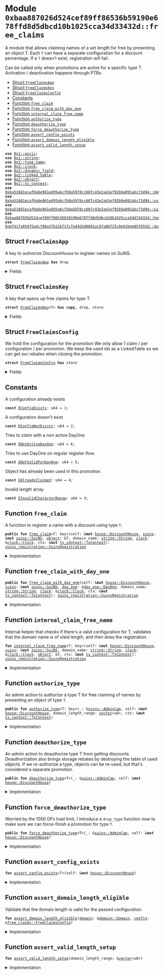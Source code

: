 
<a name="0xbaa887026d524cef89ff86536b59190e678ffd8d5dbcd10b1025cca34d33432d_free_claims"></a>

# Module `0xbaa887026d524cef89ff86536b59190e678ffd8d5dbcd10b1025cca34d33432d::free_claims`

A module that allows claiming names of a set length for free by presenting an object T.
Each <code>T</code> can have a separate configuration for a discount percentage.
If a <code>T</code> doesn't exist, registration will fail.

Can be called only when promotions are active for a specific type T.
Activation / deactivation happens through PTBs.


-  [Struct `FreeClaimsApp`](#0xbaa887026d524cef89ff86536b59190e678ffd8d5dbcd10b1025cca34d33432d_free_claims_FreeClaimsApp)
-  [Struct `FreeClaimsKey`](#0xbaa887026d524cef89ff86536b59190e678ffd8d5dbcd10b1025cca34d33432d_free_claims_FreeClaimsKey)
-  [Struct `FreeClaimsConfig`](#0xbaa887026d524cef89ff86536b59190e678ffd8d5dbcd10b1025cca34d33432d_free_claims_FreeClaimsConfig)
-  [Constants](#@Constants_0)
-  [Function `free_claim`](#0xbaa887026d524cef89ff86536b59190e678ffd8d5dbcd10b1025cca34d33432d_free_claims_free_claim)
-  [Function `free_claim_with_day_one`](#0xbaa887026d524cef89ff86536b59190e678ffd8d5dbcd10b1025cca34d33432d_free_claims_free_claim_with_day_one)
-  [Function `internal_claim_free_name`](#0xbaa887026d524cef89ff86536b59190e678ffd8d5dbcd10b1025cca34d33432d_free_claims_internal_claim_free_name)
-  [Function `authorize_type`](#0xbaa887026d524cef89ff86536b59190e678ffd8d5dbcd10b1025cca34d33432d_free_claims_authorize_type)
-  [Function `deauthorize_type`](#0xbaa887026d524cef89ff86536b59190e678ffd8d5dbcd10b1025cca34d33432d_free_claims_deauthorize_type)
-  [Function `force_deauthorize_type`](#0xbaa887026d524cef89ff86536b59190e678ffd8d5dbcd10b1025cca34d33432d_free_claims_force_deauthorize_type)
-  [Function `assert_config_exists`](#0xbaa887026d524cef89ff86536b59190e678ffd8d5dbcd10b1025cca34d33432d_free_claims_assert_config_exists)
-  [Function `assert_domain_length_eligible`](#0xbaa887026d524cef89ff86536b59190e678ffd8d5dbcd10b1025cca34d33432d_free_claims_assert_domain_length_eligible)
-  [Function `assert_valid_length_setup`](#0xbaa887026d524cef89ff86536b59190e678ffd8d5dbcd10b1025cca34d33432d_free_claims_assert_valid_length_setup)


<pre><code><b>use</b> <a href="dependencies/move-stdlib/ascii.md#0x1_ascii">0x1::ascii</a>;
<b>use</b> <a href="dependencies/move-stdlib/string.md#0x1_string">0x1::string</a>;
<b>use</b> <a href="dependencies/move-stdlib/type_name.md#0x1_type_name">0x1::type_name</a>;
<b>use</b> <a href="dependencies/sui-framework/clock.md#0x2_clock">0x2::clock</a>;
<b>use</b> <a href="dependencies/sui-framework/dynamic_field.md#0x2_dynamic_field">0x2::dynamic_field</a>;
<b>use</b> <a href="dependencies/sui-framework/linked_table.md#0x2_linked_table">0x2::linked_table</a>;
<b>use</b> <a href="dependencies/sui-framework/object.md#0x2_object">0x2::object</a>;
<b>use</b> <a href="dependencies/sui-framework/tx_context.md#0x2_tx_context">0x2::tx_context</a>;
<b>use</b> <a href="dependencies/suins/domain.md#0xba51681ecaf0a6e961ed95a6cfb9a5978cc607c43e2a41ef92b9a091abc73d94_domain">0xba51681ecaf0a6e961ed95a6cfb9a5978cc607c43e2a41ef92b9a091abc73d94::domain</a>;
<b>use</b> <a href="dependencies/suins/suins.md#0xba51681ecaf0a6e961ed95a6cfb9a5978cc607c43e2a41ef92b9a091abc73d94_suins">0xba51681ecaf0a6e961ed95a6cfb9a5978cc607c43e2a41ef92b9a091abc73d94::suins</a>;
<b>use</b> <a href="dependencies/suins/suins_registration.md#0xba51681ecaf0a6e961ed95a6cfb9a5978cc607c43e2a41ef92b9a091abc73d94_suins_registration">0xba51681ecaf0a6e961ed95a6cfb9a5978cc607c43e2a41ef92b9a091abc73d94::suins_registration</a>;
<b>use</b> <a href="house.md#0xbaa887026d524cef89ff86536b59190e678ffd8d5dbcd10b1025cca34d33432d_house">0xbaa887026d524cef89ff86536b59190e678ffd8d5dbcd10b1025cca34d33432d::house</a>;
<b>use</b> <a href="dependencies/day_one/day_one.md#0xbf417a054f5a4cf90a3fb12b71fcfe44d3d0892ac97a86725c0e91b4e05f655d_day_one">0xbf417a054f5a4cf90a3fb12b71fcfe44d3d0892ac97a86725c0e91b4e05f655d::day_one</a>;
</code></pre>



<a name="0xbaa887026d524cef89ff86536b59190e678ffd8d5dbcd10b1025cca34d33432d_free_claims_FreeClaimsApp"></a>

## Struct `FreeClaimsApp`

A key to authorize DiscountHouse to register names on SuiNS.


<pre><code><b>struct</b> <a href="free_claims.md#0xbaa887026d524cef89ff86536b59190e678ffd8d5dbcd10b1025cca34d33432d_free_claims_FreeClaimsApp">FreeClaimsApp</a> <b>has</b> drop
</code></pre>



<details>
<summary>Fields</summary>


<dl>
<dt>
<code>dummy_field: bool</code>
</dt>
<dd>

</dd>
</dl>


</details>

<a name="0xbaa887026d524cef89ff86536b59190e678ffd8d5dbcd10b1025cca34d33432d_free_claims_FreeClaimsKey"></a>

## Struct `FreeClaimsKey`

A key that opens up free claims for type T.


<pre><code><b>struct</b> <a href="free_claims.md#0xbaa887026d524cef89ff86536b59190e678ffd8d5dbcd10b1025cca34d33432d_free_claims_FreeClaimsKey">FreeClaimsKey</a>&lt;T&gt; <b>has</b> <b>copy</b>, drop, store
</code></pre>



<details>
<summary>Fields</summary>


<dl>
<dt>
<code>dummy_field: bool</code>
</dt>
<dd>

</dd>
</dl>


</details>

<a name="0xbaa887026d524cef89ff86536b59190e678ffd8d5dbcd10b1025cca34d33432d_free_claims_FreeClaimsConfig"></a>

## Struct `FreeClaimsConfig`

We hold the configuration for the promotion
We only allow 1 claim / per configuration / per promotion.
We keep the used ids as a LinkedTable so we can get our rebates when closing the promotion.


<pre><code><b>struct</b> <a href="free_claims.md#0xbaa887026d524cef89ff86536b59190e678ffd8d5dbcd10b1025cca34d33432d_free_claims_FreeClaimsConfig">FreeClaimsConfig</a> <b>has</b> store
</code></pre>



<details>
<summary>Fields</summary>


<dl>
<dt>
<code>domain_length_range: <a href="dependencies/move-stdlib/vector.md#0x1_vector">vector</a>&lt;u8&gt;</code>
</dt>
<dd>

</dd>
<dt>
<code>used_objects: <a href="dependencies/sui-framework/linked_table.md#0x2_linked_table_LinkedTable">linked_table::LinkedTable</a>&lt;<a href="dependencies/sui-framework/object.md#0x2_object_ID">object::ID</a>, bool&gt;</code>
</dt>
<dd>

</dd>
</dl>


</details>

<a name="@Constants_0"></a>

## Constants


<a name="0xbaa887026d524cef89ff86536b59190e678ffd8d5dbcd10b1025cca34d33432d_free_claims_EConfigExists"></a>

A configuration already exists


<pre><code><b>const</b> <a href="free_claims.md#0xbaa887026d524cef89ff86536b59190e678ffd8d5dbcd10b1025cca34d33432d_free_claims_EConfigExists">EConfigExists</a>: u64 = 1;
</code></pre>



<a name="0xbaa887026d524cef89ff86536b59190e678ffd8d5dbcd10b1025cca34d33432d_free_claims_EConfigNotExists"></a>

A configuration doesn't exist


<pre><code><b>const</b> <a href="free_claims.md#0xbaa887026d524cef89ff86536b59190e678ffd8d5dbcd10b1025cca34d33432d_free_claims_EConfigNotExists">EConfigNotExists</a>: u64 = 2;
</code></pre>



<a name="0xbaa887026d524cef89ff86536b59190e678ffd8d5dbcd10b1025cca34d33432d_free_claims_ENotActiveDayOne"></a>

Tries to claim with a non active DayOne


<pre><code><b>const</b> <a href="free_claims.md#0xbaa887026d524cef89ff86536b59190e678ffd8d5dbcd10b1025cca34d33432d_free_claims_ENotActiveDayOne">ENotActiveDayOne</a>: u64 = 6;
</code></pre>



<a name="0xbaa887026d524cef89ff86536b59190e678ffd8d5dbcd10b1025cca34d33432d_free_claims_ENotValidForDayOne"></a>

Tries to use DayOne on regular register flow.


<pre><code><b>const</b> <a href="free_claims.md#0xbaa887026d524cef89ff86536b59190e678ffd8d5dbcd10b1025cca34d33432d_free_claims_ENotValidForDayOne">ENotValidForDayOne</a>: u64 = 5;
</code></pre>



<a name="0xbaa887026d524cef89ff86536b59190e678ffd8d5dbcd10b1025cca34d33432d_free_claims_EAlreadyClaimed"></a>

Object has already been used in this promotion.


<pre><code><b>const</b> <a href="free_claims.md#0xbaa887026d524cef89ff86536b59190e678ffd8d5dbcd10b1025cca34d33432d_free_claims_EAlreadyClaimed">EAlreadyClaimed</a>: u64 = 4;
</code></pre>



<a name="0xbaa887026d524cef89ff86536b59190e678ffd8d5dbcd10b1025cca34d33432d_free_claims_EInvalidCharacterRange"></a>

Invalid length array


<pre><code><b>const</b> <a href="free_claims.md#0xbaa887026d524cef89ff86536b59190e678ffd8d5dbcd10b1025cca34d33432d_free_claims_EInvalidCharacterRange">EInvalidCharacterRange</a>: u64 = 3;
</code></pre>



<a name="0xbaa887026d524cef89ff86536b59190e678ffd8d5dbcd10b1025cca34d33432d_free_claims_free_claim"></a>

## Function `free_claim`

A function to register a name with a discount using type <code>T</code>.


<pre><code><b>public</b> <b>fun</b> <a href="free_claims.md#0xbaa887026d524cef89ff86536b59190e678ffd8d5dbcd10b1025cca34d33432d_free_claims_free_claim">free_claim</a>&lt;T: key&gt;(self: &<b>mut</b> <a href="house.md#0xbaa887026d524cef89ff86536b59190e678ffd8d5dbcd10b1025cca34d33432d_house_DiscountHouse">house::DiscountHouse</a>, <a href="dependencies/suins/suins.md#0xba51681ecaf0a6e961ed95a6cfb9a5978cc607c43e2a41ef92b9a091abc73d94_suins">suins</a>: &<b>mut</b> <a href="dependencies/suins/suins.md#0xba51681ecaf0a6e961ed95a6cfb9a5978cc607c43e2a41ef92b9a091abc73d94_suins_SuiNS">suins::SuiNS</a>, <a href="dependencies/sui-framework/object.md#0x2_object">object</a>: &T, domain_name: <a href="dependencies/move-stdlib/string.md#0x1_string_String">string::String</a>, <a href="dependencies/sui-framework/clock.md#0x2_clock">clock</a>: &<a href="dependencies/sui-framework/clock.md#0x2_clock_Clock">clock::Clock</a>, ctx: &<b>mut</b> <a href="dependencies/sui-framework/tx_context.md#0x2_tx_context_TxContext">tx_context::TxContext</a>): <a href="dependencies/suins/suins_registration.md#0xba51681ecaf0a6e961ed95a6cfb9a5978cc607c43e2a41ef92b9a091abc73d94_suins_registration_SuinsRegistration">suins_registration::SuinsRegistration</a>
</code></pre>



<details>
<summary>Implementation</summary>


<pre><code><b>public</b> <b>fun</b> <a href="free_claims.md#0xbaa887026d524cef89ff86536b59190e678ffd8d5dbcd10b1025cca34d33432d_free_claims_free_claim">free_claim</a>&lt;T: key&gt;(
    self: &<b>mut</b> DiscountHouse,
    <a href="dependencies/suins/suins.md#0xba51681ecaf0a6e961ed95a6cfb9a5978cc607c43e2a41ef92b9a091abc73d94_suins">suins</a>: &<b>mut</b> SuiNS,
    <a href="dependencies/sui-framework/object.md#0x2_object">object</a>: &T,
    domain_name: String,
    <a href="dependencies/sui-framework/clock.md#0x2_clock">clock</a>: &Clock,
    ctx: &<b>mut</b> TxContext
): SuinsRegistration {
    // For normal flow, we do not allow DayOne <b>to</b> be used.
    // DayOne can only be used on `register_with_day_one` function.
    <b>assert</b>!(`type`::into_string(`type`::get&lt;T&gt;()) != `type`::into_string(`type`::get&lt;DayOne&gt;()), <a href="free_claims.md#0xbaa887026d524cef89ff86536b59190e678ffd8d5dbcd10b1025cca34d33432d_free_claims_ENotValidForDayOne">ENotValidForDayOne</a>);

    <a href="free_claims.md#0xbaa887026d524cef89ff86536b59190e678ffd8d5dbcd10b1025cca34d33432d_free_claims_internal_claim_free_name">internal_claim_free_name</a>&lt;T&gt;(self, <a href="dependencies/suins/suins.md#0xba51681ecaf0a6e961ed95a6cfb9a5978cc607c43e2a41ef92b9a091abc73d94_suins">suins</a>, domain_name, <a href="dependencies/sui-framework/clock.md#0x2_clock">clock</a>, <a href="dependencies/sui-framework/object.md#0x2_object">object</a>, ctx)
}
</code></pre>



</details>

<a name="0xbaa887026d524cef89ff86536b59190e678ffd8d5dbcd10b1025cca34d33432d_free_claims_free_claim_with_day_one"></a>

## Function `free_claim_with_day_one`



<pre><code><b>public</b> <b>fun</b> <a href="free_claims.md#0xbaa887026d524cef89ff86536b59190e678ffd8d5dbcd10b1025cca34d33432d_free_claims_free_claim_with_day_one">free_claim_with_day_one</a>(self: &<b>mut</b> <a href="house.md#0xbaa887026d524cef89ff86536b59190e678ffd8d5dbcd10b1025cca34d33432d_house_DiscountHouse">house::DiscountHouse</a>, <a href="dependencies/suins/suins.md#0xba51681ecaf0a6e961ed95a6cfb9a5978cc607c43e2a41ef92b9a091abc73d94_suins">suins</a>: &<b>mut</b> <a href="dependencies/suins/suins.md#0xba51681ecaf0a6e961ed95a6cfb9a5978cc607c43e2a41ef92b9a091abc73d94_suins_SuiNS">suins::SuiNS</a>, <a href="dependencies/day_one/day_one.md#0xbf417a054f5a4cf90a3fb12b71fcfe44d3d0892ac97a86725c0e91b4e05f655d_day_one">day_one</a>: &<a href="dependencies/day_one/day_one.md#0xbf417a054f5a4cf90a3fb12b71fcfe44d3d0892ac97a86725c0e91b4e05f655d_day_one_DayOne">day_one::DayOne</a>, domain_name: <a href="dependencies/move-stdlib/string.md#0x1_string_String">string::String</a>, <a href="dependencies/sui-framework/clock.md#0x2_clock">clock</a>: &<a href="dependencies/sui-framework/clock.md#0x2_clock_Clock">clock::Clock</a>, ctx: &<b>mut</b> <a href="dependencies/sui-framework/tx_context.md#0x2_tx_context_TxContext">tx_context::TxContext</a>): <a href="dependencies/suins/suins_registration.md#0xba51681ecaf0a6e961ed95a6cfb9a5978cc607c43e2a41ef92b9a091abc73d94_suins_registration_SuinsRegistration">suins_registration::SuinsRegistration</a>
</code></pre>



<details>
<summary>Implementation</summary>


<pre><code><b>public</b> <b>fun</b> <a href="free_claims.md#0xbaa887026d524cef89ff86536b59190e678ffd8d5dbcd10b1025cca34d33432d_free_claims_free_claim_with_day_one">free_claim_with_day_one</a>(
    self: &<b>mut</b> DiscountHouse,
    <a href="dependencies/suins/suins.md#0xba51681ecaf0a6e961ed95a6cfb9a5978cc607c43e2a41ef92b9a091abc73d94_suins">suins</a>: &<b>mut</b> SuiNS,
    <a href="dependencies/day_one/day_one.md#0xbf417a054f5a4cf90a3fb12b71fcfe44d3d0892ac97a86725c0e91b4e05f655d_day_one">day_one</a>: &DayOne,
    domain_name: String,
    <a href="dependencies/sui-framework/clock.md#0x2_clock">clock</a>: &Clock,
    ctx: &<b>mut</b> TxContext
): SuinsRegistration {
    <b>assert</b>!(is_active(<a href="dependencies/day_one/day_one.md#0xbf417a054f5a4cf90a3fb12b71fcfe44d3d0892ac97a86725c0e91b4e05f655d_day_one">day_one</a>), <a href="free_claims.md#0xbaa887026d524cef89ff86536b59190e678ffd8d5dbcd10b1025cca34d33432d_free_claims_ENotActiveDayOne">ENotActiveDayOne</a>);
    <a href="free_claims.md#0xbaa887026d524cef89ff86536b59190e678ffd8d5dbcd10b1025cca34d33432d_free_claims_internal_claim_free_name">internal_claim_free_name</a>&lt;DayOne&gt;(self, <a href="dependencies/suins/suins.md#0xba51681ecaf0a6e961ed95a6cfb9a5978cc607c43e2a41ef92b9a091abc73d94_suins">suins</a>, domain_name, <a href="dependencies/sui-framework/clock.md#0x2_clock">clock</a>, <a href="dependencies/day_one/day_one.md#0xbf417a054f5a4cf90a3fb12b71fcfe44d3d0892ac97a86725c0e91b4e05f655d_day_one">day_one</a>, ctx)
}
</code></pre>



</details>

<a name="0xbaa887026d524cef89ff86536b59190e678ffd8d5dbcd10b1025cca34d33432d_free_claims_internal_claim_free_name"></a>

## Function `internal_claim_free_name`

Internal helper that checks if there's a valid configuration for T,
validates that the domain name is of vlaid length, and then does the registration.


<pre><code><b>fun</b> <a href="free_claims.md#0xbaa887026d524cef89ff86536b59190e678ffd8d5dbcd10b1025cca34d33432d_free_claims_internal_claim_free_name">internal_claim_free_name</a>&lt;T: key&gt;(self: &<b>mut</b> <a href="house.md#0xbaa887026d524cef89ff86536b59190e678ffd8d5dbcd10b1025cca34d33432d_house_DiscountHouse">house::DiscountHouse</a>, <a href="dependencies/suins/suins.md#0xba51681ecaf0a6e961ed95a6cfb9a5978cc607c43e2a41ef92b9a091abc73d94_suins">suins</a>: &<b>mut</b> <a href="dependencies/suins/suins.md#0xba51681ecaf0a6e961ed95a6cfb9a5978cc607c43e2a41ef92b9a091abc73d94_suins_SuiNS">suins::SuiNS</a>, domain_name: <a href="dependencies/move-stdlib/string.md#0x1_string_String">string::String</a>, <a href="dependencies/sui-framework/clock.md#0x2_clock">clock</a>: &<a href="dependencies/sui-framework/clock.md#0x2_clock_Clock">clock::Clock</a>, <a href="dependencies/sui-framework/object.md#0x2_object">object</a>: &T, ctx: &<b>mut</b> <a href="dependencies/sui-framework/tx_context.md#0x2_tx_context_TxContext">tx_context::TxContext</a>): <a href="dependencies/suins/suins_registration.md#0xba51681ecaf0a6e961ed95a6cfb9a5978cc607c43e2a41ef92b9a091abc73d94_suins_registration_SuinsRegistration">suins_registration::SuinsRegistration</a>
</code></pre>



<details>
<summary>Implementation</summary>


<pre><code><b>fun</b> <a href="free_claims.md#0xbaa887026d524cef89ff86536b59190e678ffd8d5dbcd10b1025cca34d33432d_free_claims_internal_claim_free_name">internal_claim_free_name</a>&lt;T: key&gt;(
    self: &<b>mut</b> DiscountHouse,
    <a href="dependencies/suins/suins.md#0xba51681ecaf0a6e961ed95a6cfb9a5978cc607c43e2a41ef92b9a091abc73d94_suins">suins</a>: &<b>mut</b> SuiNS,
    domain_name: String,
    <a href="dependencies/sui-framework/clock.md#0x2_clock">clock</a>: &Clock,
    <a href="dependencies/sui-framework/object.md#0x2_object">object</a>: &T,
    ctx: &<b>mut</b> TxContext
): SuinsRegistration {
    self.assert_version_is_valid();
    // validate that there's a configuration for type T.
    <a href="free_claims.md#0xbaa887026d524cef89ff86536b59190e678ffd8d5dbcd10b1025cca34d33432d_free_claims_assert_config_exists">assert_config_exists</a>&lt;T&gt;(self);

    // We only allow one free registration per <a href="dependencies/sui-framework/object.md#0x2_object">object</a>.
    // We shall check the id hasn't been used before first.
    <b>let</b> id = <a href="dependencies/sui-framework/object.md#0x2_object_id">object::id</a>&lt;T&gt;(<a href="dependencies/sui-framework/object.md#0x2_object">object</a>);

    // validate that the supplied <a href="dependencies/sui-framework/object.md#0x2_object">object</a> hasn't been used <b>to</b> claim a free name.
    <b>let</b> <a href="dependencies/suins/config.md#0xba51681ecaf0a6e961ed95a6cfb9a5978cc607c43e2a41ef92b9a091abc73d94_config">config</a> = df::borrow_mut&lt;<a href="free_claims.md#0xbaa887026d524cef89ff86536b59190e678ffd8d5dbcd10b1025cca34d33432d_free_claims_FreeClaimsKey">FreeClaimsKey</a>&lt;T&gt;, <a href="free_claims.md#0xbaa887026d524cef89ff86536b59190e678ffd8d5dbcd10b1025cca34d33432d_free_claims_FreeClaimsConfig">FreeClaimsConfig</a>&gt;(self.uid_mut(), <a href="free_claims.md#0xbaa887026d524cef89ff86536b59190e678ffd8d5dbcd10b1025cca34d33432d_free_claims_FreeClaimsKey">FreeClaimsKey</a>&lt;T&gt;{});
    <b>assert</b>!(!<a href="dependencies/suins/config.md#0xba51681ecaf0a6e961ed95a6cfb9a5978cc607c43e2a41ef92b9a091abc73d94_config">config</a>.used_objects.contains(id), <a href="free_claims.md#0xbaa887026d524cef89ff86536b59190e678ffd8d5dbcd10b1025cca34d33432d_free_claims_EAlreadyClaimed">EAlreadyClaimed</a>);

    // add the supplied <a href="dependencies/sui-framework/object.md#0x2_object">object</a>'s id <b>to</b> the used objects list.
    <a href="dependencies/suins/config.md#0xba51681ecaf0a6e961ed95a6cfb9a5978cc607c43e2a41ef92b9a091abc73d94_config">config</a>.used_objects.push_back(id, <b>true</b>);

    // Now validate the <a href="dependencies/suins/domain.md#0xba51681ecaf0a6e961ed95a6cfb9a5978cc607c43e2a41ef92b9a091abc73d94_domain">domain</a>, and that the rule applies here.
    <b>let</b> <a href="dependencies/suins/domain.md#0xba51681ecaf0a6e961ed95a6cfb9a5978cc607c43e2a41ef92b9a091abc73d94_domain">domain</a> = <a href="dependencies/suins/domain.md#0xba51681ecaf0a6e961ed95a6cfb9a5978cc607c43e2a41ef92b9a091abc73d94_domain_new">domain::new</a>(domain_name);
    <a href="free_claims.md#0xbaa887026d524cef89ff86536b59190e678ffd8d5dbcd10b1025cca34d33432d_free_claims_assert_domain_length_eligible">assert_domain_length_eligible</a>(&<a href="dependencies/suins/domain.md#0xba51681ecaf0a6e961ed95a6cfb9a5978cc607c43e2a41ef92b9a091abc73d94_domain">domain</a>, <a href="dependencies/suins/config.md#0xba51681ecaf0a6e961ed95a6cfb9a5978cc607c43e2a41ef92b9a091abc73d94_config">config</a>);

    <a href="house.md#0xbaa887026d524cef89ff86536b59190e678ffd8d5dbcd10b1025cca34d33432d_house_friend_add_registry_entry">house::friend_add_registry_entry</a>(<a href="dependencies/suins/suins.md#0xba51681ecaf0a6e961ed95a6cfb9a5978cc607c43e2a41ef92b9a091abc73d94_suins">suins</a>, <a href="dependencies/suins/domain.md#0xba51681ecaf0a6e961ed95a6cfb9a5978cc607c43e2a41ef92b9a091abc73d94_domain">domain</a>, <a href="dependencies/sui-framework/clock.md#0x2_clock">clock</a>, ctx)
}
</code></pre>



</details>

<a name="0xbaa887026d524cef89ff86536b59190e678ffd8d5dbcd10b1025cca34d33432d_free_claims_authorize_type"></a>

## Function `authorize_type`

An admin action to authorize a type T for free claiming of names by presenting
an object of type <code>T</code>.


<pre><code><b>public</b> <b>fun</b> <a href="free_claims.md#0xbaa887026d524cef89ff86536b59190e678ffd8d5dbcd10b1025cca34d33432d_free_claims_authorize_type">authorize_type</a>&lt;T: key&gt;(_: &<a href="dependencies/suins/suins.md#0xba51681ecaf0a6e961ed95a6cfb9a5978cc607c43e2a41ef92b9a091abc73d94_suins_AdminCap">suins::AdminCap</a>, self: &<b>mut</b> <a href="house.md#0xbaa887026d524cef89ff86536b59190e678ffd8d5dbcd10b1025cca34d33432d_house_DiscountHouse">house::DiscountHouse</a>, domain_length_range: <a href="dependencies/move-stdlib/vector.md#0x1_vector">vector</a>&lt;u8&gt;, ctx: &<b>mut</b> <a href="dependencies/sui-framework/tx_context.md#0x2_tx_context_TxContext">tx_context::TxContext</a>)
</code></pre>



<details>
<summary>Implementation</summary>


<pre><code><b>public</b> <b>fun</b> <a href="free_claims.md#0xbaa887026d524cef89ff86536b59190e678ffd8d5dbcd10b1025cca34d33432d_free_claims_authorize_type">authorize_type</a>&lt;T: key&gt;(
    _: &AdminCap,
    self: &<b>mut</b> DiscountHouse,
    domain_length_range: <a href="dependencies/move-stdlib/vector.md#0x1_vector">vector</a>&lt;u8&gt;,
    ctx: &<b>mut</b> TxContext
) {
    self.assert_version_is_valid();
    <b>assert</b>!(!df::exists_(self.uid_mut(), <a href="free_claims.md#0xbaa887026d524cef89ff86536b59190e678ffd8d5dbcd10b1025cca34d33432d_free_claims_FreeClaimsKey">FreeClaimsKey</a>&lt;T&gt; {}), <a href="free_claims.md#0xbaa887026d524cef89ff86536b59190e678ffd8d5dbcd10b1025cca34d33432d_free_claims_EConfigExists">EConfigExists</a>);

    // validate the range is valid.
    <a href="free_claims.md#0xbaa887026d524cef89ff86536b59190e678ffd8d5dbcd10b1025cca34d33432d_free_claims_assert_valid_length_setup">assert_valid_length_setup</a>(&domain_length_range);

    df::add(self.uid_mut(), <a href="free_claims.md#0xbaa887026d524cef89ff86536b59190e678ffd8d5dbcd10b1025cca34d33432d_free_claims_FreeClaimsKey">FreeClaimsKey</a>&lt;T&gt;{}, <a href="free_claims.md#0xbaa887026d524cef89ff86536b59190e678ffd8d5dbcd10b1025cca34d33432d_free_claims_FreeClaimsConfig">FreeClaimsConfig</a> {
        domain_length_range,
        used_objects: <a href="dependencies/sui-framework/linked_table.md#0x2_linked_table_new">linked_table::new</a>(ctx)
    });
}
</code></pre>



</details>

<a name="0xbaa887026d524cef89ff86536b59190e678ffd8d5dbcd10b1025cca34d33432d_free_claims_deauthorize_type"></a>

## Function `deauthorize_type`

An admin action to deauthorize type T from getting discounts.
Deauthorization also brings storage rebates by destroying the table of used objects.
If we re-authorize a type, objects can be re-used, but that's considered a separate promotion.


<pre><code><b>public</b> <b>fun</b> <a href="free_claims.md#0xbaa887026d524cef89ff86536b59190e678ffd8d5dbcd10b1025cca34d33432d_free_claims_deauthorize_type">deauthorize_type</a>&lt;T&gt;(_: &<a href="dependencies/suins/suins.md#0xba51681ecaf0a6e961ed95a6cfb9a5978cc607c43e2a41ef92b9a091abc73d94_suins_AdminCap">suins::AdminCap</a>, self: &<b>mut</b> <a href="house.md#0xbaa887026d524cef89ff86536b59190e678ffd8d5dbcd10b1025cca34d33432d_house_DiscountHouse">house::DiscountHouse</a>)
</code></pre>



<details>
<summary>Implementation</summary>


<pre><code><b>public</b> <b>fun</b> <a href="free_claims.md#0xbaa887026d524cef89ff86536b59190e678ffd8d5dbcd10b1025cca34d33432d_free_claims_deauthorize_type">deauthorize_type</a>&lt;T&gt;(_: &AdminCap, self: &<b>mut</b> DiscountHouse) {
    self.assert_version_is_valid();
    <a href="free_claims.md#0xbaa887026d524cef89ff86536b59190e678ffd8d5dbcd10b1025cca34d33432d_free_claims_assert_config_exists">assert_config_exists</a>&lt;T&gt;(self);
    <b>let</b> <a href="free_claims.md#0xbaa887026d524cef89ff86536b59190e678ffd8d5dbcd10b1025cca34d33432d_free_claims_FreeClaimsConfig">FreeClaimsConfig</a> { <b>mut</b> used_objects, domain_length_range: _ } = df::remove&lt;<a href="free_claims.md#0xbaa887026d524cef89ff86536b59190e678ffd8d5dbcd10b1025cca34d33432d_free_claims_FreeClaimsKey">FreeClaimsKey</a>&lt;T&gt;, <a href="free_claims.md#0xbaa887026d524cef89ff86536b59190e678ffd8d5dbcd10b1025cca34d33432d_free_claims_FreeClaimsConfig">FreeClaimsConfig</a>&gt;(self.uid_mut(), <a href="free_claims.md#0xbaa887026d524cef89ff86536b59190e678ffd8d5dbcd10b1025cca34d33432d_free_claims_FreeClaimsKey">FreeClaimsKey</a>&lt;T&gt;{});

    // parse each entry and remove it. Gives us storage rebates.
    <b>while</b>(used_objects.length() &gt; 0) {
        used_objects.pop_front();
    };

    used_objects.destroy_empty();
}
</code></pre>



</details>

<a name="0xbaa887026d524cef89ff86536b59190e678ffd8d5dbcd10b1025cca34d33432d_free_claims_force_deauthorize_type"></a>

## Function `force_deauthorize_type`

Worried by the 1000 DFs load limit, I introduce a <code>drop_type</code> function now
to make sure we can force-finish a promotion for type <code>T</code>.


<pre><code><b>public</b> <b>fun</b> <a href="free_claims.md#0xbaa887026d524cef89ff86536b59190e678ffd8d5dbcd10b1025cca34d33432d_free_claims_force_deauthorize_type">force_deauthorize_type</a>&lt;T&gt;(_: &<a href="dependencies/suins/suins.md#0xba51681ecaf0a6e961ed95a6cfb9a5978cc607c43e2a41ef92b9a091abc73d94_suins_AdminCap">suins::AdminCap</a>, self: &<b>mut</b> <a href="house.md#0xbaa887026d524cef89ff86536b59190e678ffd8d5dbcd10b1025cca34d33432d_house_DiscountHouse">house::DiscountHouse</a>)
</code></pre>



<details>
<summary>Implementation</summary>


<pre><code><b>public</b> <b>fun</b> <a href="free_claims.md#0xbaa887026d524cef89ff86536b59190e678ffd8d5dbcd10b1025cca34d33432d_free_claims_force_deauthorize_type">force_deauthorize_type</a>&lt;T&gt;(_: &AdminCap, self: &<b>mut</b> DiscountHouse) {
    self.assert_version_is_valid();
    <a href="free_claims.md#0xbaa887026d524cef89ff86536b59190e678ffd8d5dbcd10b1025cca34d33432d_free_claims_assert_config_exists">assert_config_exists</a>&lt;T&gt;(self);
    <b>let</b> <a href="free_claims.md#0xbaa887026d524cef89ff86536b59190e678ffd8d5dbcd10b1025cca34d33432d_free_claims_FreeClaimsConfig">FreeClaimsConfig</a> { used_objects, domain_length_range: _ } = df::remove&lt;<a href="free_claims.md#0xbaa887026d524cef89ff86536b59190e678ffd8d5dbcd10b1025cca34d33432d_free_claims_FreeClaimsKey">FreeClaimsKey</a>&lt;T&gt;, <a href="free_claims.md#0xbaa887026d524cef89ff86536b59190e678ffd8d5dbcd10b1025cca34d33432d_free_claims_FreeClaimsConfig">FreeClaimsConfig</a>&gt;(self.uid_mut(), <a href="free_claims.md#0xbaa887026d524cef89ff86536b59190e678ffd8d5dbcd10b1025cca34d33432d_free_claims_FreeClaimsKey">FreeClaimsKey</a>&lt;T&gt;{});
    used_objects.drop();
}
</code></pre>



</details>

<a name="0xbaa887026d524cef89ff86536b59190e678ffd8d5dbcd10b1025cca34d33432d_free_claims_assert_config_exists"></a>

## Function `assert_config_exists`



<pre><code><b>fun</b> <a href="free_claims.md#0xbaa887026d524cef89ff86536b59190e678ffd8d5dbcd10b1025cca34d33432d_free_claims_assert_config_exists">assert_config_exists</a>&lt;T&gt;(self: &<b>mut</b> <a href="house.md#0xbaa887026d524cef89ff86536b59190e678ffd8d5dbcd10b1025cca34d33432d_house_DiscountHouse">house::DiscountHouse</a>)
</code></pre>



<details>
<summary>Implementation</summary>


<pre><code><b>fun</b> <a href="free_claims.md#0xbaa887026d524cef89ff86536b59190e678ffd8d5dbcd10b1025cca34d33432d_free_claims_assert_config_exists">assert_config_exists</a>&lt;T&gt;(self: &<b>mut</b> DiscountHouse) {
    <b>assert</b>!(df::exists_with_type&lt;<a href="free_claims.md#0xbaa887026d524cef89ff86536b59190e678ffd8d5dbcd10b1025cca34d33432d_free_claims_FreeClaimsKey">FreeClaimsKey</a>&lt;T&gt;, <a href="free_claims.md#0xbaa887026d524cef89ff86536b59190e678ffd8d5dbcd10b1025cca34d33432d_free_claims_FreeClaimsConfig">FreeClaimsConfig</a>&gt;(self.uid_mut(), <a href="free_claims.md#0xbaa887026d524cef89ff86536b59190e678ffd8d5dbcd10b1025cca34d33432d_free_claims_FreeClaimsKey">FreeClaimsKey</a>&lt;T&gt; {}), <a href="free_claims.md#0xbaa887026d524cef89ff86536b59190e678ffd8d5dbcd10b1025cca34d33432d_free_claims_EConfigNotExists">EConfigNotExists</a>);
}
</code></pre>



</details>

<a name="0xbaa887026d524cef89ff86536b59190e678ffd8d5dbcd10b1025cca34d33432d_free_claims_assert_domain_length_eligible"></a>

## Function `assert_domain_length_eligible`

Validate that the domain length is valid for the passed configuration.


<pre><code><b>fun</b> <a href="free_claims.md#0xbaa887026d524cef89ff86536b59190e678ffd8d5dbcd10b1025cca34d33432d_free_claims_assert_domain_length_eligible">assert_domain_length_eligible</a>(<a href="dependencies/suins/domain.md#0xba51681ecaf0a6e961ed95a6cfb9a5978cc607c43e2a41ef92b9a091abc73d94_domain">domain</a>: &<a href="dependencies/suins/domain.md#0xba51681ecaf0a6e961ed95a6cfb9a5978cc607c43e2a41ef92b9a091abc73d94_domain_Domain">domain::Domain</a>, <a href="dependencies/suins/config.md#0xba51681ecaf0a6e961ed95a6cfb9a5978cc607c43e2a41ef92b9a091abc73d94_config">config</a>: &<a href="free_claims.md#0xbaa887026d524cef89ff86536b59190e678ffd8d5dbcd10b1025cca34d33432d_free_claims_FreeClaimsConfig">free_claims::FreeClaimsConfig</a>)
</code></pre>



<details>
<summary>Implementation</summary>


<pre><code><b>fun</b> <a href="free_claims.md#0xbaa887026d524cef89ff86536b59190e678ffd8d5dbcd10b1025cca34d33432d_free_claims_assert_domain_length_eligible">assert_domain_length_eligible</a>(<a href="dependencies/suins/domain.md#0xba51681ecaf0a6e961ed95a6cfb9a5978cc607c43e2a41ef92b9a091abc73d94_domain">domain</a>: &Domain, <a href="dependencies/suins/config.md#0xba51681ecaf0a6e961ed95a6cfb9a5978cc607c43e2a41ef92b9a091abc73d94_config">config</a>: &<a href="free_claims.md#0xbaa887026d524cef89ff86536b59190e678ffd8d5dbcd10b1025cca34d33432d_free_claims_FreeClaimsConfig">FreeClaimsConfig</a>) {
    <b>let</b> domain_length = (<a href="dependencies/suins/domain.md#0xba51681ecaf0a6e961ed95a6cfb9a5978cc607c43e2a41ef92b9a091abc73d94_domain">domain</a>.sld().length() <b>as</b> u8);
    <b>let</b> from = <a href="dependencies/suins/config.md#0xba51681ecaf0a6e961ed95a6cfb9a5978cc607c43e2a41ef92b9a091abc73d94_config">config</a>.domain_length_range[0];
    <b>let</b> <b>to</b> = <a href="dependencies/suins/config.md#0xba51681ecaf0a6e961ed95a6cfb9a5978cc607c43e2a41ef92b9a091abc73d94_config">config</a>.domain_length_range[1];

    <b>assert</b>!(domain_length &gt;= from && domain_length &lt;= <b>to</b>, <a href="free_claims.md#0xbaa887026d524cef89ff86536b59190e678ffd8d5dbcd10b1025cca34d33432d_free_claims_EInvalidCharacterRange">EInvalidCharacterRange</a>);
}
</code></pre>



</details>

<a name="0xbaa887026d524cef89ff86536b59190e678ffd8d5dbcd10b1025cca34d33432d_free_claims_assert_valid_length_setup"></a>

## Function `assert_valid_length_setup`



<pre><code><b>fun</b> <a href="free_claims.md#0xbaa887026d524cef89ff86536b59190e678ffd8d5dbcd10b1025cca34d33432d_free_claims_assert_valid_length_setup">assert_valid_length_setup</a>(domain_length_range: &<a href="dependencies/move-stdlib/vector.md#0x1_vector">vector</a>&lt;u8&gt;)
</code></pre>



<details>
<summary>Implementation</summary>


<pre><code><b>fun</b> <a href="free_claims.md#0xbaa887026d524cef89ff86536b59190e678ffd8d5dbcd10b1025cca34d33432d_free_claims_assert_valid_length_setup">assert_valid_length_setup</a>(domain_length_range: &<a href="dependencies/move-stdlib/vector.md#0x1_vector">vector</a>&lt;u8&gt;) {
    <b>assert</b>!(domain_length_range.length() == 2, <a href="free_claims.md#0xbaa887026d524cef89ff86536b59190e678ffd8d5dbcd10b1025cca34d33432d_free_claims_EInvalidCharacterRange">EInvalidCharacterRange</a>);

    <b>let</b> from = domain_length_range[0];
    <b>let</b> <b>to</b> = domain_length_range[1];

    <b>assert</b>!(<b>to</b> &gt;= from, <a href="free_claims.md#0xbaa887026d524cef89ff86536b59190e678ffd8d5dbcd10b1025cca34d33432d_free_claims_EInvalidCharacterRange">EInvalidCharacterRange</a>);
}
</code></pre>



</details>
